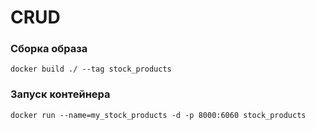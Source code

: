 # CRUD

### Сборка образа

```
docker build ./ --tag stock_products
```

### Запуск контейнера

```
docker run --name=my_stock_products -d -p 8000:6060 stock_products
```